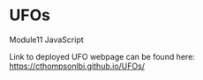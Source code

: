 # UFOs
Module11 JavaScript

Link to deployed UFO webpage can be found here: 
https://cthompsonlbi.github.io/UFOs/
